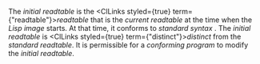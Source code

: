  



The *initial readtable* is the <ClLinks styled={true} term={"readtable"}><i>readtable</i></ClLinks> that is the *current readtable* at the time when the *Lisp image* starts. At that time, it conforms to *standard syntax* . The *initial readtable* is <ClLinks styled={true} term={"distinct"}><i>distinct</i></ClLinks> from the *standard readtable*. It is permissible for a *conforming program* to modify the *initial readtable*. 




